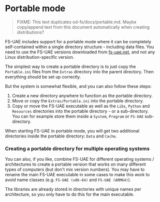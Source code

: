 # Portable mode

> FIXME: This text duplicates od-fs/docs/portable.md. Maybe copy/append text from this document automatically when creating distributions?

FS-UAE includes support for a portable mode where it can be completely self-contained within a single directory structure - including data files. You need to use the FS-UAE versions downloaded from [fs-uae.net](https://fs-uae.net), and not any Linux distribution-specific version.

The simplest way to create a portable directory is to just copy the `Portable.ini` files from the `Extras` directory into the parent directory. Then everything should be set up correctly. 

But the system is somewhat flexible, and you can also follow these steps:

1. Create a new directory anywhere to function as the portable directory.
2. Move or copy the `Extras/Portable.ini`  into the portable directory.
3. Copy or move the  FS-UAE executable as well as the `Libs`, `Python` and `Resources` directories into the portable directory - or a sub-directory. You can for example store them inside a `System`, `Program` or `FS-UAE` sub-directory.

When starting FS-UAE in portable mode, you will get two additional directories inside the
portable directory: `Data` and `Cache`.

### Creating a portable directory for multiple operating systems

You can also, if you like, combine FS-UAE for different operating systems / architectures to create a portable version that works on many different types of computers (but don't mix version numbers). You may have to rename the main FS-UAE executable in some cases to make this work to avoid name classes (e.g. `FS-UAE (x86-64)` and `FS-UAE (ARM64)`).

The libraries are already stored in directories with unique names per architecture, so you only have to do this for the main executable.
